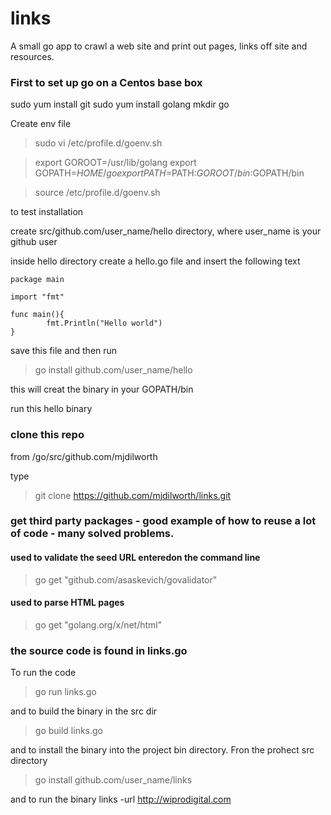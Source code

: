 # links
A small go app to crawl a web site and print out pages, links off site and resources.


### First to set up go on a Centos base box

sudo yum install git
sudo yum install golang
mkdir go

Create env file
>sudo vi /etc/profile.d/goenv.sh

>export GOROOT=/usr/lib/golang
>export GOPATH=$HOME/go
>export PATH=$PATH:$GOROOT/bin:$GOPATH/bin

>source /etc/profile.d/goenv.sh

to test installation

create src/github.com/user_name/hello directory, where user_name is your github user

inside hello directory create a hello.go file and insert the following text

```
package main

import "fmt"

func main(){
        fmt.Println("Hello world")
}
```

save this file and then run 
>go install github.com/user_name/hello

this will creat the binary in your GOPATH/bin

run this hello binary

### clone this repo

from /go/src/github.com/mjdilworth

type

>git clone https://github.com/mjdilworth/links.git

### get third party packages - good example of how to reuse a lot of code - many solved problems.
#### used to validate the seed URL enteredon the command line
>go get "github.com/asaskevich/govalidator"
#### used to parse HTML pages
>go get "golang.org/x/net/html"

### the source code is found in links.go
To run the code
>go run links.go

and to build the binary in the src dir
>go build links.go

and to install the binary into the project bin directory. Fron the prohect src directory
>go install github.com/user_name/links 

and to run the binary
links -url http://wiprodigital.com





